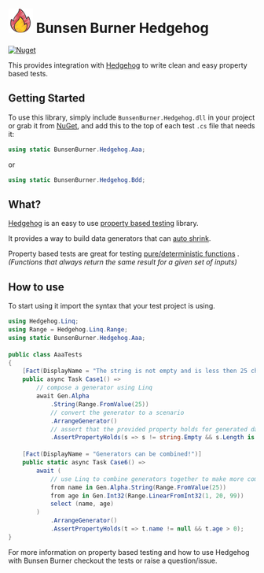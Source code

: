 ﻿# ![](https://raw.githubusercontent.com/bmazzarol/Bunsen-Burner/main/fire-icon-small.png) Bunsen Burner Hedgehog

[![Nuget](https://img.shields.io/nuget/v/BunsenBurner.Hedgehog)](https://www.nuget.org/packages/BunsenBurner.Hedgehog/)

This provides integration
with [Hedgehog](https://github.com/hedgehogqa/fsharp-hedgehog) to write clean
and easy property based tests.

## Getting Started

To use this library, simply include `BunsenBurner.Hedgehog.dll` in your
project
or grab
it from [NuGet](https://www.nuget.org/packages/BunsenBurner.Hedgehog/), and add
this to the top of each test `.cs` file
that needs it:

```C#
using static BunsenBurner.Hedgehog.Aaa;
```

or

```C#
using static BunsenBurner.Hedgehog.Bdd;
```

## What?

[Hedgehog](https://github.com/hedgehogqa/fsharp-hedgehog) is an easy to use
[property based testing](https://en.wikipedia.org/wiki/Property_testing)
library.

It provides a way to build data generators that
can [auto shrink](https://hypothesis.works/articles/integrated-shrinking/).

Property based tests are great
for
testing [pure/deterministic functions](https://en.wikipedia.org/wiki/Pure_function)
. _(Functions that always return the same result for a given set of inputs)_

## How to use

To start using it import the syntax that your test project is using.

```c#
using Hedgehog.Linq;
using Range = Hedgehog.Linq.Range;
using static BunsenBurner.Hedgehog.Aaa;

public class AaaTests
{
    [Fact(DisplayName = "The string is not empty and is less then 25 charecters")]
    public async Task Case1() =>
        // compose a generator using Linq
        await Gen.Alpha
            .String(Range.FromValue(25))
            // convert the generator to a scenario
            .ArrangeGenerator()
            // assert that the provided property holds for generated data
            .AssertPropertyHolds(s => s != string.Empty && s.Length is > 0 and < 26);
            
    [Fact(DisplayName = "Generators can be combined!")]
    public static async Task Case6() =>
        await (
            // use Linq to combine generators together to make more complex ones
            from name in Gen.Alpha.String(Range.FromValue(25))
            from age in Gen.Int32(Range.LinearFromInt32(1, 20, 99))
            select (name, age)
        )
            .ArrangeGenerator()
            .AssertPropertyHolds(t => t.name != null && t.age > 0);
}
```

For more information on property based testing and how to use Hedgehog with
Bunsen Burner checkout the tests or raise a question/issue.

